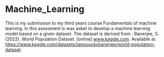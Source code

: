 # Machine_Learning
This is my submission to my third years course Fundamentals of machine learning.
In this assesment is was asket to develop a machine learning model based on a given dataset.
The dataset is derived from : Banerjee, S. (2022). World Population Dataset. [online] www.kaggle.com. Available at: https://www.kaggle.com/datasets/iamsouravbanerjee/world-population-dataset.
